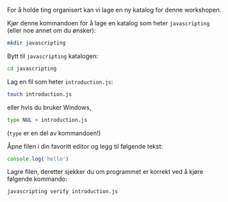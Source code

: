 For å holde ting organisert kan vi lage en ny katalog for denne workshopen.

Kjør denne kommandoen for å lage en katalog som heter `javascripting` (eller noe annet om du ønsker):

```bash
mkdir javascripting
```

Bytt til `javascripting` katalogen:

```bash
cd javascripting
```

Lag en fil som heter `introduction.js`:

```bash
touch introduction.js
```
 eller hvis du bruker Windows, 

```bash
type NUL > introduction.js
```
(`type` er en del av kommandoen!)

Åpne filen i din favoritt editor og legg til følgende tekst:

```js
console.log('hello')
```

Lagre filen, deretter sjekker du om programmet er korrekt ved å kjøre følgende kommando:

```bash
javascripting verify introduction.js
```
